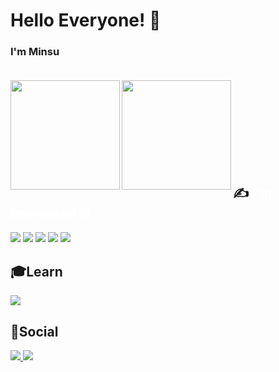 # Hello Everyone! 👋 <br/>
### I'm Minsu <br/><br/>
<img align='left' src="https://github-readme-stats.vercel.app/api?username=Rapidshot282" height="175"> 
<img align='left' src="http://mazassumnida.wtf/api/v2/generate_badge?boj=alstn3434" height="175">
<br/><br/><br/><br/><br/><br/><br/><br/>

## :writing_hand: <b><span style="color:white">I'm interested in</span></b>
<img src="https://img.shields.io/badge/C%2B%2B-00599C?style=flat-square&logo=C%2B%2B&logoColor=white"/> <img src="https://img.shields.io/badge/dotnet-#512BD4?style=flat-square&logo=dotnet&logoColor=white"/> <img src="https://img.shields.io/badge/JavaScript-F7DF1E?style=flat-square&logo=JavaScript&logoColor=white"/> <img src="https://img.shields.io/badge/CSS-1572B6?style=flat-square&logo=CSS3&logoColor=white"/> <img src="https://img.shields.io/badge/Python-3776AB?style=flat-square&logo=Python&logoColor=white"/>

## 🎓Learn
<img src="https://img.shields.io/badge/TensorFlow-FF6F00?style=flat-square&logo=TensorFlow&logoColor=white"/>

## 🌻Social
<a href="https://www.instagram.com/minsusu_25/" target="_blank"><img src="https://img.shields.io/badge/Minsusu_25-E4405F?style=flat-square&logo=Instagram&logoColor=white"/> <a href="https://blog.naver.com/alstn3434" target="_blank"><img src="https://img.shields.io/badge/blog-03C75A?style=flat-square&logo=Naver&logoColor=white"/> 
<br/><br/>



<!--
**Rapidshot282/Rapidshot282** is a ✨ _special_ ✨ repository because its `README.md` (this file) appears on your GitHub profile.
<a href="클릭시 이동할 링크" target="_blank"><img src="https://img.shields.io/badge/문자-색코드?style=flat-square&logo=이미지 이름&logoColor=white"/></a>
<img src="https://img.shields.io/badge/문자-색코드?style=for-the-badge&logo=이미지 이름&logoColor=black">
<div align="center">
<div/>
